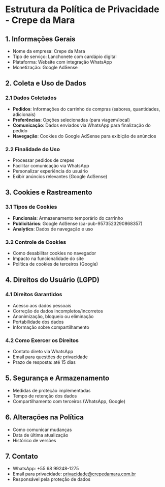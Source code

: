 # Estrutura da Política de Privacidade - Crepe da Mara

## 1. Informações Gerais
- Nome da empresa: Crepe da Mara
- Tipo de serviço: Lanchonete com cardápio digital
- Plataforma: Website com integração WhatsApp
- Monetização: Google AdSense

## 2. Coleta e Uso de Dados

### 2.1 Dados Coletados
- **Pedidos**: Informações do carrinho de compras (sabores, quantidades, adicionais)
- **Preferências**: Opções selecionadas (para viagem/local)
- **Comunicação**: Dados enviados via WhatsApp para finalização do pedido
- **Navegação**: Cookies do Google AdSense para exibição de anúncios

### 2.2 Finalidade do Uso
- Processar pedidos de crepes
- Facilitar comunicação via WhatsApp
- Personalizar experiência do usuário
- Exibir anúncios relevantes (Google AdSense)

## 3. Cookies e Rastreamento

### 3.1 Tipos de Cookies
- **Funcionais**: Armazenamento temporário do carrinho
- **Publicitários**: Google AdSense (ca-pub-9573523290868357)
- **Analytics**: Dados de navegação e uso

### 3.2 Controle de Cookies
- Como desabilitar cookies no navegador
- Impacto na funcionalidade do site
- Política de cookies de terceiros (Google)

## 4. Direitos do Usuário (LGPD)

### 4.1 Direitos Garantidos
- Acesso aos dados pessoais
- Correção de dados incompletos/incorretos
- Anonimização, bloqueio ou eliminação
- Portabilidade dos dados
- Informação sobre compartilhamento

### 4.2 Como Exercer os Direitos
- Contato direto via WhatsApp
- Email para questões de privacidade
- Prazo de resposta: até 15 dias

## 5. Segurança e Armazenamento
- Medidas de proteção implementadas
- Tempo de retenção dos dados
- Compartilhamento com terceiros (WhatsApp, Google)

## 6. Alterações na Política
- Como comunicar mudanças
- Data de última atualização
- Histórico de versões

## 7. Contato
- WhatsApp: +55 68 99248-1275
- Email para privacidade: privacidade@crepedamara.com.br
- Responsável pela proteção de dados
